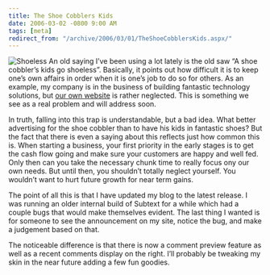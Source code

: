 ```yaml
---
title: The Shoe Cobblers Kids
date: 2006-03-02 -0800 9:00 AM
tags: [meta]
redirect_from: "/archive/2006/03/01/TheShoeCobblersKids.aspx/"
---
```


![Shoeless](https://haacked.com/images/shoeless.jpg) An old saying I’ve
been using a lot lately is the old saw “A shoe cobbler’s kids go
shoeless”. Basically, it points out how difficult it is to keep one’s
own affairs in order when it is one’s job to do so for others. As an
example, my company is in the business of building fantastic technology
solutions, but [our own website](http://veloc-it.com/ "VelocIT Website")
is rather neglected. This is something we see as a real problem and will
address soon.

In truth, falling into this trap is understandable, but a bad idea. What
better advertising for the shoe cobbler than to have his kids in
fantastic shoes? But the fact that there is even a saying about this
reflects just how common this is. When starting a business, your first
priority in the early stages is to get the cash flow going and make sure
your customers are happy and well fed. Only then can you take the
necessary chunk time to really focus ony our own needs. But until then,
you shouldn’t totally neglect yourself. You wouldn’t want to hurt future
growth for near term gains.

The point of all this is that I have updated my blog to the latest
release. I was running an older internal build of Subtext for a while
which had a couple bugs that would make themselves evident. The last
thing I wanted is for someone to see the announcement on my site, notice
the bug, and make a judgement based on that.

The noticeable difference is that there is now a comment preview feature
as well as a recent comments display on the right. I’ll probably be
tweaking my skin in the near future adding a few fun goodies.


